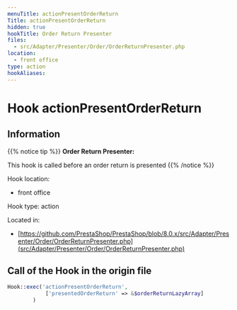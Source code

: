 ```yaml
---
menuTitle: actionPresentOrderReturn
Title: actionPresentOrderReturn
hidden: true
hookTitle: Order Return Presenter
files:
  - src/Adapter/Presenter/Order/OrderReturnPresenter.php
location:
  - front office
type: action
hookAliases:
---
```


# Hook actionPresentOrderReturn

## Information

{{% notice tip %}}
**Order Return Presenter:** 

This hook is called before an order return is presented
{{% /notice %}}

Hook location:
  - front office

Hook type: action

Located in: 
  - [https://github.com/PrestaShop/PrestaShop/blob/8.0.x/src/Adapter/Presenter/Order/OrderReturnPresenter.php](src/Adapter/Presenter/Order/OrderReturnPresenter.php)

## Call of the Hook in the origin file

```php
Hook::exec('actionPresentOrderReturn',
            ['presentedOrderReturn' => &$orderReturnLazyArray]
        )
```